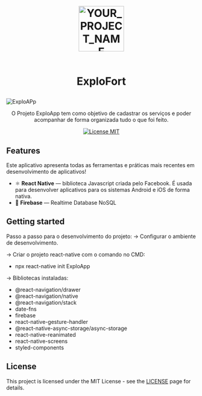 <h1 align="center">
<br>
  <img src="https://user-images.githubusercontent.com/79226722/202042088-f5287d1b-e88a-48ec-816f-2f91cfb63b75.png" alt="YOUR_PROJECT_NAME" width="120">
<br>
<br>

ExploFort
</h1>

![ExploAPp](https://user-images.githubusercontent.com/79226722/202037074-91129f80-3c46-4a05-bc97-64f679bff7c5.jpg)

<p align="center">O Projeto ExploApp tem como objetivo de cadastrar os serviços e poder acompanhar de forma organizada tudo o que foi feito.</p>

<p align="center">
  <a href="https://opensource.org/licenses/MIT">
    <img src="https://img.shields.io/badge/License-MIT-blue.svg" alt="License MIT">
  </a>
</p>

## Features
[//]: # (Add the features of your project here:)
Este aplicativo apresenta todas as ferramentas e práticas mais recentes em desenvolvimento de aplicativos!

- ⚛️ **React Native** —  biblioteca Javascript criada pelo Facebook. É usada para desenvolver aplicativos para os sistemas Android e iOS de forma nativa.
- 🔶 **Firebase** — Realtime Database NoSQL

## Getting started

Passo a passo para o desenvolvimento do projeto:
→ Configurar o ambiente de desenvolvimento.

→ Criar o projeto react-native com o comando no CMD:
- npx react-native init ExploApp

→ Bibliotecas instaladas:
- @react-navigation/drawer
- @react-navigation/native
- @react-navigation/stack
- date-fns
- firebase
- react-native-gesture-handler
- @react-native-async-storage/async-storage
- react-native-reanimated
- react-native-screens
- styled-components


## License

This project is licensed under the MIT License - see the [LICENSE](https://opensource.org/licenses/MIT) page for details.
